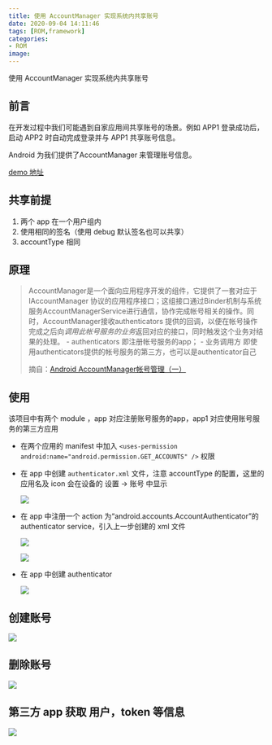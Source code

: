 ```yaml
---
title: 使用 AccountManager 实现系统内共享账号
date: 2020-09-04 14:11:46
tags: [ROM,framework]
categories: 
- ROM
image: 
---
```


使用 AccountManager 实现系统内共享账号

<!-- more-->

## 前言

在开发过程中我们可能遇到自家应用间共享账号的场景。例如 APP1 登录成功后，启动 APP2 时自动完成登录并与 APP1 共享账号信息。

Android 为我们提供了AccountManager 来管理账号信息。

[demo 地址](https://github.com/Flywith24/AccountManagerDemo)

## 共享前提

1. 两个 app 在一个用户组内
2. 使用相同的签名（使用 debug 默认签名也可以共享）
3. accountType 相同

## 原理

> AccountManager是一个面向应用程序开发的组件，它提供了一套对应于 IAccountManager 协议的应用程序接口；这组接口通过Binder机制与系统服务AccountManagerService进行通信，协作完成帐号相关的操作。同时，AccountManager接收authenticators 提供的回调，以便在帐号操作完成之后向*调用此帐号服务的业务*返回对应的接口，同时触发这个业务对结果的处理。
> \- authenticators 即注册帐号服务的app；
> \- 业务调用方 即使用authenticators提供的帐号服务的第三方，也可以是authenticator自己
>
> 摘自：[Android AccountManager帐号管理（一）](https://blog.csdn.net/dzkdxyx/article/details/78569867)



## 使用

该项目中有两个 module ，app 对应注册账号服务的app，app1 对应使用账号服务的第三方应用

- 在两个应用的 manifest 中加入 `<uses-permission android:name="android.permission.GET_ACCOUNTS" />` 权限

- 在 app 中创建 `authenticator.xml` 文件，注意 accountType 的配置，这里的应用名及 icon 会在设备的 设置 -> 账号 中显示

  ![](https://gitee.com/flywith24/Album/raw/master/img/20200904152225.png)

- 在 app 中注册一个 action 为“android.accounts.AccountAuthenticator”的 authenticator service，引入上一步创建的 xml 文件

  ![](https://gitee.com/flywith24/Album/raw/master/img/20200904152006.png)

  ![](https://gitee.com/flywith24/Album/raw/master/img/20200904152029.png)

  

- 在 app 中创建  authenticator

  ![](https://gitee.com/flywith24/Album/raw/master/img/20200904151929.png)



## 创建账号

![](https://gitee.com/flywith24/Album/raw/master/img/20200904153019.png)

## 删除账号

![](https://gitee.com/flywith24/Album/raw/master/img/20200904153112.png)

## 第三方 app 获取 用户，token 等信息

![](https://gitee.com/flywith24/Album/raw/master/img/20200904154855.png)



